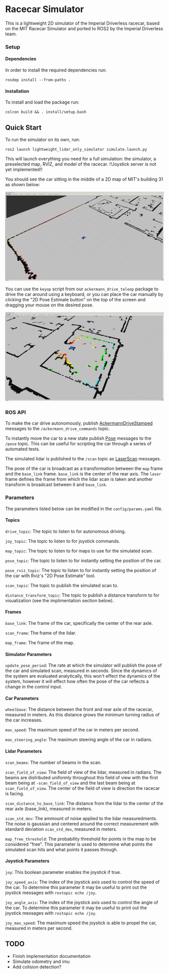 # Racecar Simulator

This is a lightweight 2D simulator of the Imperial Driverless racecar, based on 
the MIT Racecar Simulator and ported to ROS2 by the Imperial Driverless team.

### Setup

#### Dependencies

In order to install the required dependencies run:

```
rosdep install --from-paths .
```

#### Installation

To install and load the package run:

```
colcon build && . install/setup.bash
```

## Quick Start

To run the simulator on its own, run:

```
ros2 launch lightweight_lidar_only_simulator simulate.launch.py
```

This will launch everything you need for a full simulation: the simulator, a preselected map, RVIZ, and model of the racecar. !!Joystick server is not yet implemented!!

You should see the car sitting in the middle of a 2D map of MIT's building 31 as shown below:

![The racecar in the starting position](media/lightweight_lidar_only_simulator_rviz_1.png)

You can use the `keyop` script from our `ackermann_drive_teleop` package to drive the car around using a keyboard, or you can place the car manually by clicking the "2D Pose Estimate button" on the top of the screen and dragging your mouse on the desired pose.

![The racecar in a cubicle](media/lightweight_lidar_only_simulator_rviz_2.png)

### ROS API

To make the car drive autonomously, publish [AckermannDriveStamped](http://docs.ros.org/melodic/api/ackermann_msgs/html/msg/AckermannDriveStamped.html) messages to the `/ackermann_drive_commands` topic.

To instantly move the car to a new state publish [Pose](http://docs.ros.org/lunar/api/geometry_msgs/html/msg/Pose.html) messages to the `/pose` topic. This can be useful for scripting the car through a series of automated tests.

The simulated lidar is published to the `/scan` topic as [LaserScan](http://docs.ros.org/melodic/api/sensor_msgs/html/msg/LaserScan.html) messages.

The pose of the car is broadcast as a transformation between the `map` frame and the `base_link` frame. `base_link` is the center of the rear axis. The `laser` frame defines the frame from which the lidar scan is taken and another transform is broadcast between it and `base_link`.

### Parameters

The parameters listed below can be modified in the `config/params.yaml` file.

#### Topics

`drive_topic`: The topic to listen to for autonomous driving.

`joy_topic`: The topic to listen to for joystick commands.

`map_topic`: The topic to listen to for maps to use for the simulated scan.

`pose_topic`: The topic to listen to for instantly setting the position of the car.

`pose_rviz_topic`: The topic to listen to for instantly setting the position of the car with Rviz's "2D Pose Estimate" tool.

`scan_topic`: The topic to publish the simulated scan to.

`distance_transform_topic`: The topic to publish a distance transform to for visualization (see the implimentation section below).

#### Frames

`base_link`: The frame of the car, specifically the center of the rear axle.

`scan_frame`: The frame of the lidar.

`map_frame`: The frame of the map.

#### Simulator Parameters

`update_pose_period`: The rate at which the simulator will publish the pose of the car and simulated scan, measured in seconds. Since the dynamics of the system are evaluated analytically, this won't effect the dynamics of the system, however it will effect how often the pose of the car reflects a change in the control input.

#### Car Parameters

`wheelbase`: The distance between the front and rear axle of the racecar, measured in meters. As this distance grows the minimum turning radius of the car increases.

`max_speed`: The maximum speed of the car in meters per second.

`max_steering_angle`: The maximum steering angle of the car in radians.

#### Lidar Parameters

`scan_beams`: The number of beams in the scan.

`scan_field_of_view`: The field of view of the lidar, measured in radians. The beams are distributed uniformly throughout this field of view with the first beam being at `-scan_field_of_view` and the last beam being at `scan_field_of_view`. The center of the field of view is direction the racecar is facing.

`scan_distance_to_base_link`: The distance from the lidar to the center of the rear axle (base_link), measured in meters.

`scan_std_dev`: The ammount of noise applied to the lidar measuredments. The noise is gaussian and centered around the correct measurement with standard deviation `scan_std_dev`, measured in meters.

`map_free_threshold`: The probability threshold for points in the map to be considered "free". This parameter is used to determine what points the simulated scan hits and what points it passes through.

#### Joystick Parameters

`joy`: This boolean parameter enables the joystick if true.

`joy_speed_axis`: The index of the joystick axis used to control the speed of the car. To determine this parameter it may be useful to print out the joystick messages with `rostopic echo /joy`.

`joy_angle_axis`: The index of the joystick axis used to control the angle of the car.  To determine this parameter it may be useful to print out the joystick messages with `rostopic echo /joy`.

`joy_max_speed`: The maximum speed the joystick is able to propel the car, measured in meters per second.

## TODO

- Finish implementation documentation
- Simulate odometry and imu
- Add colision detection?
